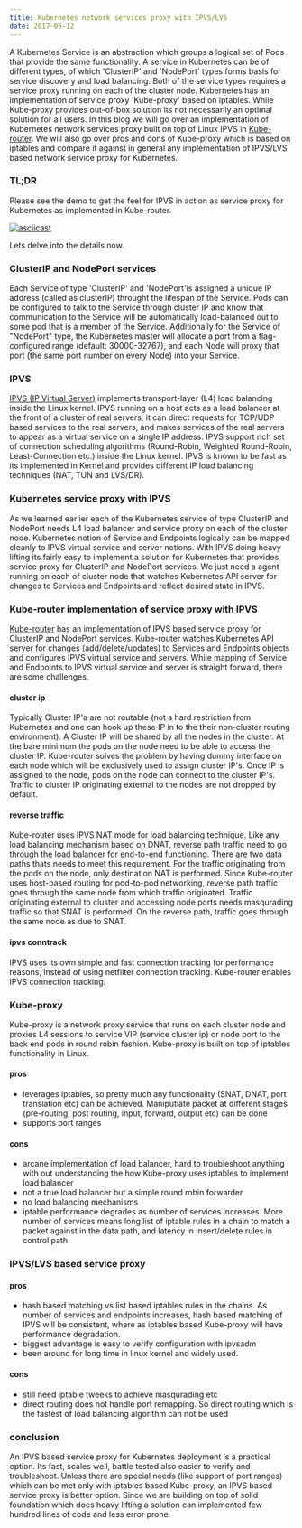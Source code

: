 ```yaml
---
title: Kubernetes network services proxy with IPVS/LVS
date: 2017-05-12
---
```


A Kubernetes Service is an abstraction which groups a logical set of Pods that provide the same functionality. A service in Kubernetes can be of different types, of which 'ClusterIP' and 'NodePort' types forms basis for service discovery and load balancing. Both of the service types requires a service proxy running on each of the cluster node. Kubernetes has an implementation of service proxy 'Kube-proxy' based on iptables. While Kube-proxy provides out-of-box solution its not necessarily an optimal solution for all users.
In this blog we will go over an implementation of Kubernetes network services proxy built on top of Linux IPVS in [Kube-router](https://github.com/cloudnativelabs/kube-router).
We will also go over pros and cons of Kube-proxy which is based on iptables and compare it against in general any implementation of IPVS/LVS based network service proxy for Kubernetes.

### TL;DR

Please see the demo to get the feel for IPVS in action as service proxy for Kubernetes as implemented in Kube-router.

[![asciicast](https://asciinema.org/a/120312.png)](https://asciinema.org/a/120312)

Lets delve into the details now.

### ClusterIP and NodePort services

Each Service of type 'ClusterIP' and 'NodePort'is assigned a unique IP address (called as clusterIP) throught the lifespan of the Service. Pods can be configured to talk to the Service through cluster IP and know that communication to the Service will be automatically load-balanced out to some pod that is a member of the Service.
Additionally for the Service of "NodePort" type, the Kubernetes master will allocate a port from a flag-configured range (default: 30000-32767), and each Node will proxy that port (the same port number on every Node) into your Service.

### IPVS

[IPVS (IP Virtual Server)](http://kb.linuxvirtualserver.org/wiki/IPVS) implements transport-layer (L4) load balancing inside the Linux kernel. IPVS running on a host acts as a load balancer at the front of a cluster of real servers, it can direct requests for TCP/UDP based services to the real servers, and makes services of the real servers to appear as a virtual service on a single IP address. IPVS support rich set of connection scheduling algorithms (Round-Robin, Weighted Round-Robin, Least-Connection etc.) inside the Linux kernel.
IPVS is known to be fast as its implemented in Kernel and provides different IP load balancing techniques (NAT, TUN and LVS/DR).

### Kubernetes service proxy with IPVS

As we learned earlier each of the Kubernetes service of type ClusterIP and NodePort needs L4 load balancer and service proxy on each of the cluster node. Kubernetes notion of Service and Endpoints logically can be mapped cleanly to IPVS virtual service and server notions. With IPVS doing heavy lifting its fairly easy to implement a solution for Kubernetes that provides service proxy for ClusterIP and NodePort services. We just need a agent running on each of cluster node that watches
Kubernetes API server for changes to Services and Endpoints and reflect desired state in IPVS. 

### Kube-router implementation of service proxy with IPVS

[Kube-router](https://github.com/cloudnativelabs/kube-router) has an implementation of IPVS based service proxy for ClusterIP and NodePort services. Kube-router watches Kubernetes API server for changes (add/delete/updates) to Services and Endpoints objects and configures IPVS virtual service and servers. While mapping of Service and Endpoints to IPVS virtual service and server is straight forward, there are some challenges. 

#### cluster ip

Typically Cluster IP'a are not routable (not a hard restriction from Kubernetes and one can hook up these IP in to the their non-cluster routing environment). A Cluster IP will be shared by all the nodes in the cluster. At the bare minimum the pods on the node need to be able to access the cluster IP. Kube-router solves the problem by having dummy interface on each node which will be exclusively used to assign cluster IP's. Once IP is assigned to the node, pods on the node can
connect to the cluster IP's. Traffic to cluster IP originating external to the nodes are not dropped by default. 

#### reverse traffic

Kube-router uses IPVS NAT mode for load balancing technique. Like any load balancing mechanism based on DNAT, reverse path traffic need to go through the load balancer for end-to-end functioning. There are two data paths thats needs to meet this requirement. For the traffic originating from the pods on the node, only destination NAT is performed. Since Kube-router uses host-based routing for pod-to-pod networking, reverse path traffic goes through the same node from which traffic originated. Traffic originating external to
cluster and accessing node ports needs masqurading traffic so that SNAT is performed. On the reverse path, traffic goes through the same node as due to SNAT. 

#### ipvs conntrack

IPVS uses its own simple and fast connection tracking for performance reasons, instead of using netfilter connection tracking. Kube-router enables IPVS connection tracking.

### Kube-proxy

Kube-proxy is a network proxy service that runs on each cluster node and proxies L4 sessions to service VIP (service cluster ip) or node port to the back end pods in round robin fashion. Kube-proxy is built on top of iptables functionality in Linux. 

#### pros

- leverages iptables, so pretty much any functionality (SNAT, DNAT, port translation etc) can be achieved. Maniputlate packet at different stages (pre-routing, post routing, input, forward, output etc) can be done
- supports port ranges

#### cons

- arcane implementation of load balancer, hard to troubleshoot anything with out understanding the how Kube-proxy uses iptables to implement load balancer
- not a true load balancer but a simple round robin forwarder 
- no load balancing mechanisms
- iptable performance degrades as number of services increases. More number of services means long list of iptable rules in a chain to match a packet against in the data path, and latency in insert/delete rules in control path


### IPVS/LVS based service proxy

#### pros

- hash based matching vs list based iptables rules in the chains. As number of services and endpoints increases, hash based matching of IPVS will be consistent, where as iptables based Kube-proxy will have performance degradation. 
- biggest advantage is easy to verify configuration with ipvsadm
- been around for long time in linux kernel and widely used.

#### cons

- still need iptable tweeks to achieve masqurading etc
- direct routing does not handle port remapping. So direct routing which is the fastest of load balancing algorithm can not be used

### conclusion

An IPVS based service proxy for Kubernetes deployment is a practical option. Its fast, scales well, battle tested also easier to verify and troubleshoot. Unless there are special needs (like support of port ranges) which can be met only with iptables based Kube-proxy, an IPVS based service proxy is better option. Since we are building on top of solid foundation which does heavy lifting a solution can implemented few hundred lines of code and less error prone.

